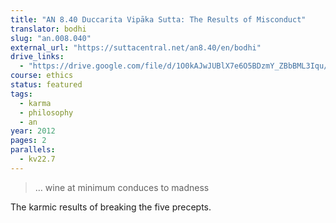 ```yaml
---
title: "AN 8.40 Duccarita Vipāka Sutta: The Results of Misconduct"
translator: bodhi
slug: "an.008.040"
external_url: "https://suttacentral.net/an8.40/en/bodhi"
drive_links:
  - "https://drive.google.com/file/d/1O0kAJwJUBlX7e6O5BDzmY_ZBbBML3Iqu/view?usp=drivesdk"
course: ethics
status: featured
tags:
  - karma
  - philosophy
  - an
year: 2012
pages: 2
parallels:
  - kv22.7
---
```


> … wine at minimum conduces to madness

The karmic results of breaking the five precepts.
